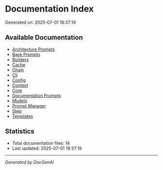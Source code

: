 # Documentation Index

Generated on: 2025-07-01 18:37:19

## Available Documentation

- [Architecture Prompts](./architecture_prompts_documentation.md)
- [Base Prompts](./base_prompts_documentation.md)
- [Builders](./builders_documentation.md)
- [Cache](./cache_documentation.md)
- [Chain](./chain_documentation.md)
- [Cli](./cli_documentation.md)
- [Config](./config_documentation.md)
- [Context](./context_documentation.md)
- [Core](./core_documentation.md)
- [Documentation Prompts](./documentation_prompts_documentation.md)
- [Models](./models_documentation.md)
- [Prompt Manager](./prompt_manager_documentation.md)
- [Step](./step_documentation.md)
- [Templates](./templates_documentation.md)

## Statistics

- Total documentation files: 14
- Last updated: 2025-07-01 18:37:19

---

*Generated by DocGenAI*

